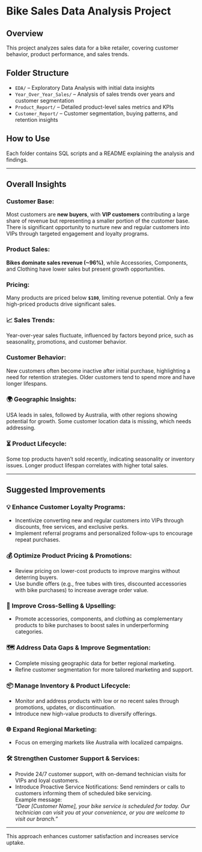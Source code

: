 # Bike Sales Data Analysis Project

## Overview  
This project analyzes sales data for a bike retailer, covering customer behavior, product performance, and sales trends.

## Folder Structure  
- `EDA/` – Exploratory Data Analysis with initial data insights  
- `Year_Over_Year_Sales/` – Analysis of sales trends over years and customer segmentation  
- `Product_Report/` – Detailed product-level sales metrics and KPIs  
- `Customer_Report/` – Customer segmentation, buying patterns, and retention insights  

## How to Use  
Each folder contains SQL scripts and a README explaining the analysis and findings.

---

## Overall Insights

###  Customer Base:  
Most customers are **new buyers**, with **VIP customers** contributing a large share of revenue but representing a smaller portion of the customer base. There is significant opportunity to nurture new and regular customers into VIPs through targeted engagement and loyalty programs.

###  Product Sales:  
**Bikes dominate sales revenue (~96%)**, while Accessories, Components, and Clothing have lower sales but present growth opportunities.

###  Pricing:  
Many products are priced below **`$100`**, limiting revenue potential. Only a few high-priced products drive significant sales.

### 📈 Sales Trends:  
Year-over-year sales fluctuate, influenced by factors beyond price, such as seasonality, promotions, and customer behavior.

###  Customer Behavior:  
New customers often become inactive after initial purchase, highlighting a need for retention strategies. Older customers tend to spend more and have longer lifespans.

### 🌍 Geographic Insights:  
USA leads in sales, followed by Australia, with other regions showing potential for growth. Some customer location data is missing, which needs addressing.

### ⏳ Product Lifecycle:  
Some top products haven’t sold recently, indicating seasonality or inventory issues. Longer product lifespan correlates with higher total sales.

---

## Suggested Improvements

### 💡 Enhance Customer Loyalty Programs:  
- Incentivize converting new and regular customers into VIPs through discounts, free services, and exclusive perks.  
- Implement referral programs and personalized follow-ups to encourage repeat purchases.

### 💰 Optimize Product Pricing & Promotions:  
- Review pricing on lower-cost products to improve margins without deterring buyers.  
- Use bundle offers (e.g., free tubes with tires, discounted accessories with bike purchases) to increase average order value.

### 🔗 Improve Cross-Selling & Upselling:  
- Promote accessories, components, and clothing as complementary products to bike purchases to boost sales in underperforming categories.

### 🗺️ Address Data Gaps & Improve Segmentation:  
- Complete missing geographic data for better regional marketing.  
- Refine customer segmentation for more tailored marketing and support.

### 📦 Manage Inventory & Product Lifecycle:  
- Monitor and address products with low or no recent sales through promotions, updates, or discontinuation.  
- Introduce new high-value products to diversify offerings.

### 🌐 Expand Regional Marketing:  
- Focus on emerging markets like Australia with localized campaigns.

### 🛠️ Strengthen Customer Support & Services:  
- Provide 24/7 customer support, with on-demand technician visits for VIPs and loyal customers.  
- Introduce Proactive Service Notifications: Send reminders or calls to customers informing them of scheduled bike servicing.  
  Example message:  
  _“Dear [Customer Name], your bike service is scheduled for today. Our technician can visit you at your convenience, or you are welcome to visit our branch.”_

---

This approach enhances customer satisfaction and increases service uptake.

